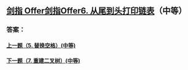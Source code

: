 ## [ 剑指 Offer剑指Offer6. 从尾到头打印链表](https://leetcode-cn.com/problems/merge-two-sorted-lists/)（中等）





### 答案：



#### [上一题（5. 替换空格）(中等)](https://github.com/sdwwld/leetCode/blob/master/src/main/java/com/wld/java/offer/剑指Offer05.md)

#### [下一题（7. 重建二叉树）(中等)](https://github.com/sdwwld/leetCode/blob/master/src/main/java/com/wld/java/offer/剑指Offer07.md)